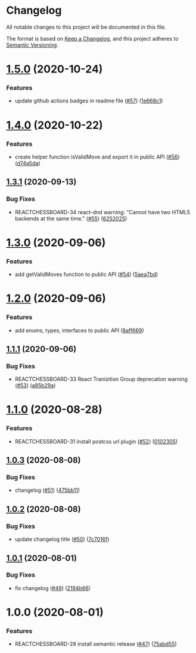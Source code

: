 # Changelog
 All notable changes to this project will be documented in this file.


The format is based on [Keep a Changelog](https://keepachangelog.com/en/1.0.0/),
 and this project adheres to [Semantic Versioning](https://semver.org/spec/v2.0.0.html).

# [1.5.0](https://github.com/ildar-icoosoft/react-chessboard/compare/v1.4.0...v1.5.0) (2020-10-24)


### Features

* update github actions badges in readme file ([#57](https://github.com/ildar-icoosoft/react-chessboard/issues/57)) ([1e668c1](https://github.com/ildar-icoosoft/react-chessboard/commit/1e668c1a458bc17f849948c3f994999bde17b25d))

# [1.4.0](https://github.com/ildar-icoosoft/react-chessboard/compare/v1.3.1...v1.4.0) (2020-10-22)


### Features

* create helper function isValidMove and export it in public API ([#56](https://github.com/ildar-icoosoft/react-chessboard/issues/56)) ([d74a5da](https://github.com/ildar-icoosoft/react-chessboard/commit/d74a5da35ca5157cc499793264b709c558995ac1))

## [1.3.1](https://github.com/ildar-icoosoft/react-chessboard/compare/v1.3.0...v1.3.1) (2020-09-13)


### Bug Fixes

* REACTCHESSBOARD-34 react-dnd warning: "Cannot have two HTML5 backends at the same time." ([#55](https://github.com/ildar-icoosoft/react-chessboard/issues/55)) ([6252025](https://github.com/ildar-icoosoft/react-chessboard/commit/6252025d351c3adaa797270da8af458d2d04ffa3))

# [1.3.0](https://github.com/ildar-icoosoft/react-chessboard/compare/v1.2.0...v1.3.0) (2020-09-06)


### Features

* add getValidMoves function to public API ([#54](https://github.com/ildar-icoosoft/react-chessboard/issues/54)) ([5aea7bd](https://github.com/ildar-icoosoft/react-chessboard/commit/5aea7bdff1de268e4bc16fbb7c479767d064f82c))

# [1.2.0](https://github.com/ildar-icoosoft/react-chessboard/compare/v1.1.1...v1.2.0) (2020-09-06)


### Features

* add enums, types, interfaces to public API ([8aff669](https://github.com/ildar-icoosoft/react-chessboard/commit/8aff669734e84cbd35a593a6066d512cf9e5a0ee))

## [1.1.1](https://github.com/ildar-icoosoft/react-chessboard/compare/v1.1.0...v1.1.1) (2020-09-06)


### Bug Fixes

* REACTCHESSBOARD-33 React Tranisition Group deprecation warning ([#53](https://github.com/ildar-icoosoft/react-chessboard/issues/53)) ([a85b29a](https://github.com/ildar-icoosoft/react-chessboard/commit/a85b29af79a0efb62a24de999df8c911cd4db6da))

# [1.1.0](https://github.com/ildar-icoosoft/react-chessboard/compare/v1.0.3...v1.1.0) (2020-08-28)


### Features

* REACTCHESSBOARD-31 install postcss url plugin ([#52](https://github.com/ildar-icoosoft/react-chessboard/issues/52)) ([0102305](https://github.com/ildar-icoosoft/react-chessboard/commit/010230599eb6c451ffcf35d5a035f28ad3a3a14d))

## [1.0.3](https://github.com/ildar-icoosoft/react-chessboard/compare/v1.0.2...v1.0.3) (2020-08-08)


### Bug Fixes

* changelog ([#51](https://github.com/ildar-icoosoft/react-chessboard/issues/51)) ([475bb11](https://github.com/ildar-icoosoft/react-chessboard/commit/475bb112ee1944e7c1eb9bfd8d17d2a3aac68342))

## [1.0.2](https://github.com/ildar-icoosoft/react-chessboard/compare/v1.0.1...v1.0.2) (2020-08-08)


### Bug Fixes

* update changelog title ([#50](https://github.com/ildar-icoosoft/react-chessboard/issues/50)) ([7c7016f](https://github.com/ildar-icoosoft/react-chessboard/commit/7c7016f4828772530c7ddde9ca397e3edef3855a))

## [1.0.1](https://github.com/ildar-icoosoft/react-chessboard/compare/v1.0.0...v1.0.1) (2020-08-01)


### Bug Fixes

* fix changelog ([#49](https://github.com/ildar-icoosoft/react-chessboard/issues/49)) ([2194b66](https://github.com/ildar-icoosoft/react-chessboard/commit/2194b66bdf045498e5d349283aaf5233f740c82e))

# 1.0.0 (2020-08-01)


### Features

* REACTCHESSBOARD-28 install semantic release ([#47](https://github.com/ildar-icoosoft/react-chessboard/issues/47)) ([75abd55](https://github.com/ildar-icoosoft/react-chessboard/commit/75abd5533760867b07b3d6620125395b2f620277))
